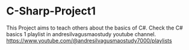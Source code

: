 # C-Sharp-Project1
This Project aims to teach others about the basics of C#. Check the C# basics 1 playlist in andresilvagusmaostudy youtube channel. https://www.youtube.com/@andresilvagusmaostudy7000/playlists
